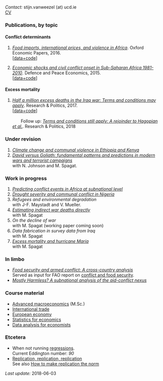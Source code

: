 *Contact:* stijn.vanweezel (at) ucd.ie <br>
[CV](https://github.com/CommonEconomist/cv/raw/master/cv_svw.pdf)

### Publications, by topic

#### Conflict determinants
1. [*Food imports, international prices, and violence in Africa*](https://doi.org/10.1093/oep/gpw015). Oxford Economic Papers, 2016. <br>
[[data+code](https://github.com/CommonEconomist/publications/tree/master/OEP_2016)]

2. [*Economic shocks and civil conflict onset in Sub-Saharan Africa 1981-2010*](http://www.tandfonline.com/doi/full/10.1080/10242694.2014.887489). Defence and Peace Economics, 2015. <br>
[[data+code](https://github.com/CommonEconomist/publications/tree/master/DPE_2015)]

#### Excess mortality

1. [*Half a million excess deaths in the Iraq war: Terms and conditions may apply*](http://journals.sagepub.com/doi/full/10.1177/2053168017732642). Research & Politics, 2017.<br>
[[data+code](https://github.com/CommonEconomist/publications/tree/master/RAP_2017)] <br><br>
&nbsp;&nbsp;&nbsp;&nbsp;&nbsp;&nbsp; Follow up: [*Terms and conditions still apply: A rejoinder to Hagopian et al.*](http://journals.sagepub.com/doi/full/10.1177/2053168018757858). Research & Politics, 2018

### Under revision

1. [*Climate change and communal violence in Ethiopia and Kenya*](https://econpapers.repec.org/paper/hicwpaper/241.htm)
2. [*David versus Goliath: fundamental patterns and predictions in modern wars and terrorist campaigns*](https://www.ucd.ie/t4cms/WP17_21.pdf)<br>
with N. Johnson and M. Spagat. 

### Work in progress
1. [*Predicting conflict events in Africa at subnational level*](https://ssrn.com/abstract=3019940)
2. [*Drought severity and communal conflict in Nigeria*](https://econpapers.repec.org/paper/hicwpaper/240.htm)
3. *Refugees and environmental degradation* <br>
with J-F. Maystadt and V. Mueller.
4. [*Estimating indirect war deaths directly*](https://www.researchgate.net/publication/324123499_Estimating_Indirect_War_Deaths_Directly)<br>
with M. Spagat 
5. *On the decline of war*<br>
with M. Spagat (working paper coming soon)
6. *Data fabrication in survey data from Iraq*<br>
with M. Spagat
7. [*Excess mortality and hurricane María*](http://dx.doi.org/10.13140/RG.2.2.14013.15849)<br>
with M. Spagat

### In limbo
* [*Food security and armed conflict: A cross-country analysis*](http://www.fao.org/3/CA0971EN/ca0971en.pdf)<br>
Served as input for FAO report on [conflict and food security](http://www.fao.org/3/a-i7821e.pdf).
* [*Mostly Harmless? A subnational analysis of the aid-conflict nexus*](https://www.ucd.ie/t4cms/WP17_28.pdf)

### Course material 
* [Advanced macroeconomics](https://github.com/CommonEconomist/teaching/tree/master/advanced_macroeconomics) (M.Sc.)
* [International trade](https://github.com/CommonEconomist/teaching/tree/master/international_trade)
* [European economy](https://github.com/CommonEconomist/teaching/tree/master/european_economy)
* [Statistics for economics](https://github.com/CommonEconomist/teaching/tree/master/statistics_economics)
* [Data analysis for economists](https://github.com/CommonEconomist/teaching/tree/master/data_analysis)


### Etcetera
* When not running [regressions](https://www.strava.com/athletes/2135375).<br>
Current Eddington number: *90*
* [Replication, replication, replication](https://github.com/CommonEconomist/replications)<br>
See also [How to make replication the norm](https://www.nature.com/articles/d41586-018-02108-9)


*Last update:* 2018-06-03
